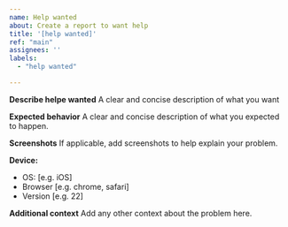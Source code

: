 ```yaml
---
name: Help wanted
about: Create a report to want help
title: '[help wanted]'
ref: "main"
assignees: ''
labels:
  - "help wanted"

---
```


**Describe helpe wanted**
A clear and concise description of what you want

**Expected behavior**
A clear and concise description of what you expected to happen.

**Screenshots**
If applicable, add screenshots to help explain your problem.

**Device:**
 - OS: [e.g. iOS]
 - Browser [e.g. chrome, safari]
 - Version [e.g. 22]

**Additional context**
Add any other context about the problem here.